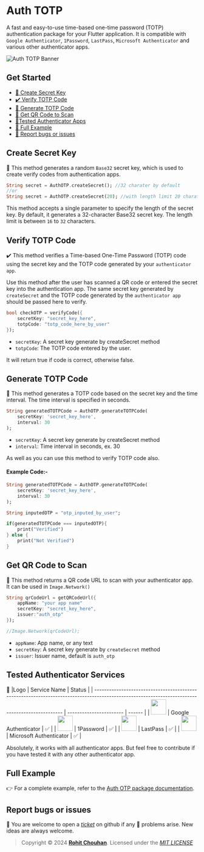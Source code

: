 # Auth TOTP

A fast and easy-to-use time-based one-time password (TOTP) authentication package for your Flutter application. It is compatible with `Google Authenticator`, `1Password`, `LastPass`, `Microsoft Authenticator` and various other authenticator apps.

![Auth TOTP Banner](https://github.com/rohit-chouhan/auth_otp/assets/34239087/f22d91d0-452c-473a-87b7-a26107985df1)

## Get Started

- [🔑 Create Secret Key](#create-secret-key)
- [✔️ Verify TOTP Code](#verify-totp-code)
- [🚀 Generate TOTP Code](#generate-totp-code)
- [📸 Get QR Code to Scan](#get-qr-code-to-scan)
- [🔐Tested Authenticator Apps](#tested-authenticator-apps)
- [🔐 Full Example](#full-example)
- [🐛 Report bugs or issues](#report-bugs-or-issues)

## Create Secret Key

🔑 This method generates a random `Base32` secret key, which is used to create verify codes from authentication apps.

```dart
String secret = AuthOTP.createSecret(); //32 charater by default
//or
String secret = AuthOTP.createSecret(20); //with length limit 20 charater
```

This method accepts a single parameter to specify the length of the secret key. By default, it generates a 32-character Base32 secret key. The length limit is between `16` to `32` characters.

## Verify TOTP Code

✔️ This method verifies a Time-based One-Time Password (TOTP) code using the secret key and the TOTP code generated by your `authenticator app`.

Use this method after the user has scanned a QR code or entered the secret key into the authentication app. The same secret key generated by `createSecret` and the TOTP code generated by the `authenticator app` should be passed here to verify.

```dart
bool checkOTP = verifyCode({
    secretKey: "secret_key_here",
    totpCode: "totp_code_here_by_user"
});
```

- `secretKey`: A secret key generate by createSecret method
- `totpCode`: The TOTP code entered by the user.

It will return true if code is correct, otherwise false.

## Generate TOTP Code

🚀 This method generates a TOTP code based on the secret key and the time interval. The time interval is specified in seconds.

```dart
String generatedTOTPCode = AuthOTP.generateTOTPCode(
    secretKey: 'secret_key_here',
    interval: 30
);
```

- `secretKey`: A secret key generate by createSecret method
- `interval`: Time interval in seconds, ex. 30

As well as you can use this method to verify TOTP code also.

#### Example Code:-

```dart
String generatedTOTPCode = AuthOTP.generateTOTPCode(
    secretKey: 'secret_key_here',
    interval: 30
);

String inputedOTP = "otp_inputed_by_user";

if(generatedTOTPCode === inputedOTP){
    print("Verified")
} else {
    print("Not Verified")
}
```

## Get QR Code to Scan

📸 This method returns a QR code URL to scan with your authenticator app. It can be used in `Image.Network()`

```dart
String qrCodeUrl = getQRCodeUrl({
    appName: "your app name"
    secretKey: "secret_key_here",
    issuer:"auth_otp"
});

//Image.Network(qrCodeUrl);
```

- `appName`: App name, or any text
- `secretKey`: A secret key generate by `createSecret` method
- `issuer`: Issuer name, default is `auth_otp`

## Tested Authenticator Services

🔐
|Logo | Service Name | Status |
| ----------------------------------------------------------------------------------------------------------------------------------------------- | ----------------------- | ------ |
| <img width="40" src="https://play-lh.googleusercontent.com/NntMALIH4odanPPYSqUOXsX8zy_giiK2olJiqkcxwFIOOspVrhMi9Miv6LYdRnKIg-3R=w480-h960-rw"/> | Google Authenticator | ✅ |
| <img width="40" src="https://play-lh.googleusercontent.com/RyPWI5dSfKqMUnuEYqMqQPMLv8AvKehIhut1yIKJU91HWpvtUHPj1rzn_UHwpEqH2a0=w480-h960-rw"/> | 1Password | ✅ |
| <img width="40" src="https://play-lh.googleusercontent.com/BPgJq2T40gw219T9wcXPld0urrii1L9WwGZ0xovChB7fy-KFfVlKPE6oT5D7lIeQRecJ=s96-rw"/> | LastPass | ✅ |
| <img width="40" src="https://play-lh.googleusercontent.com/_1CV99jklLbXuun-6E7eCPR-sKKeZc602rhw_QHZz-qm7xrPdgWsJVc7NtFkkliI8No=w480-h960-rw"/> | Microsoft Authenticator | ✅ |

Absolutely, it works with all authenticator apps. But feel free to contribute if you have tested it with any other authenticator app.

## Full Example

👉 For a complete example, refer to the [Auth OTP package documentation](https://pub.dev/packages/auth_otp/example).

## Report bugs or issues

🐛 You are welcome to open a _[ticket](https://github.com/rohit-chouhan/auth_otp/issues)_ on github if any 🐞 problems arise. New ideas are always welcome.

> Copyright © 2024 **[Rohit Chouhan](https://rohitchouhan.com)**. Licensed under the _[MIT LICENSE](https://github.com/rohit-chouhan/auth_otp/blob/main/LICENSE)_
